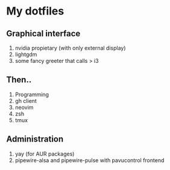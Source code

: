 # My dotfiles

## Graphical interface

1. nvidia propietary (with only external display)
2. lightgdm
3. some fancy greeter that calls > i3

## Then..
1. Programming
2. gh client
3. neovim
4. zsh
5. tmux

## Administration
1. yay (for AUR packages)
2. pipewire-alsa and pipewire-pulse with pavucontrol frontend

